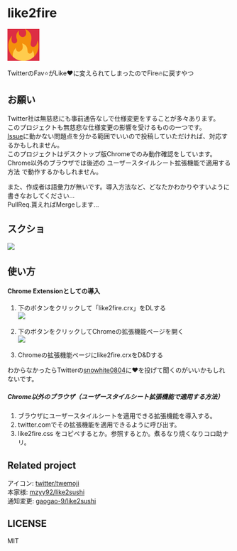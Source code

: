 # like2fire
![icon](icon.png)

TwitterのFav:star:がLike:heart:に変えられてしまったのでFire:fire:に戻すやつ

## お願い
Twitter社は無慈悲にも事前通告なしで仕様変更をすることが多々あります。  
このプロジェクトも無慈悲な仕様変更の影響を受けるものの一つです。  
[Issue](https://github.com/snowhite0804/like2fire/issues)に動かない問題点を分かる範囲でいいので投稿していただければ、対応するかもしれません。  
このプロジェクトはデスクトップ版Chromeでのみ動作確認をしています。  
Chrome以外のブラウザでは後述の ユーザースタイルシート拡張機能で適用する方法 で動作するかもしれません。  

また、作成者は語彙力が無いです。導入方法など、どなたかわかりやすいように書きなおしてください…  
PullReq.貰えればMergeします…

## スクショ
<a href="https://twitter.com/snowhite0804/status/661902660434567170"><img src="https://pbs.twimg.com/media/CS-M9fxVAAIyb07.png:orig"></a>

## 使い方

#### Chrome Extensionとしての導入

1. 下のボタンをクリックして「like2fire.crx」をDLする  
<a href="https://github.com/snowhite0804/like2fire/raw/master/like2fire.crx"><img src="https://img.shields.io/badge/like2fire-Download%20v0.0.2-red.svg"></a>  

2. 下のボタンをクリックしてChromeの拡張機能ページを開く  
<a href="chrome://extensions/"><img src="https://img.shields.io/badge/ChromeExtensionsPage-Open-blue.svg"></a>  

3. Chromeの拡張機能ページにlike2fire.crxをD&Dする


わからなかったらTwitterの[snowhite0804](https://twitter.com/snowhite0804)に:heart:を投げて聞くのがいいかもしれないです。

##### Chrome以外のブラウザ（ユーザースタイルシート拡張機能で適用する方法）

1. ブラウザにユーザースタイルシートを適用できる拡張機能を導入する。
2. twitter.comでその拡張機能を適用できるように呼び出す。
3. like2fire.css をコピペするとか。参照するとか。煮るなり焼くなりコロ助ナリ。


## Related project

アイコン: [twitter/twemoji](https://github.com/twitter/twemoji)  
本家様: [mzyy92/like2sushi](https://github.com/mzyy94/like2sushi)  
通知変更: [gaogao-9/like2sushi](https://github.com/gaogao-9/like2sushi)

## LICENSE

MIT